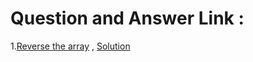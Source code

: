 # Question and Answer Link : 
1.[Reverse the array](https://www.geeksforgeeks.org/write-a-program-to-reverse-an-array-or-string/) , [Solution](Solution/reverse_a_String.java)
